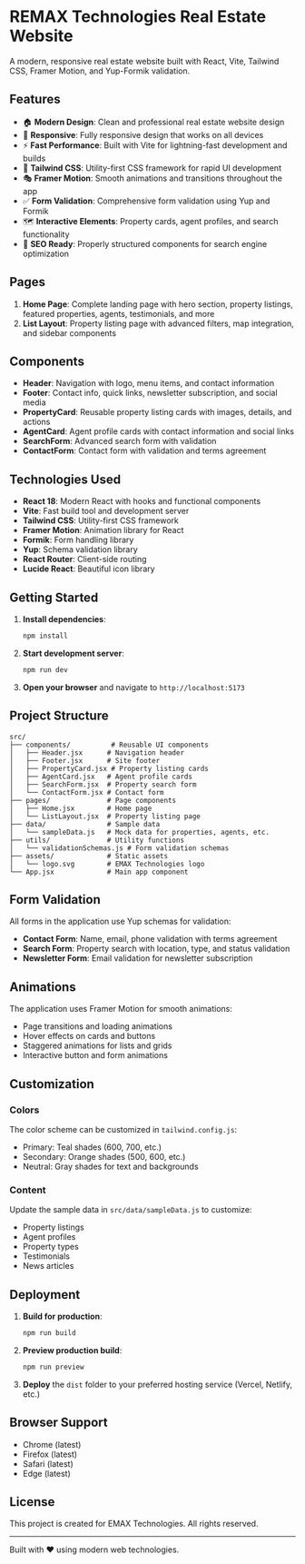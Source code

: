# REMAX Technologies Real Estate Website

A modern, responsive real estate website built with React, Vite, Tailwind CSS, Framer Motion, and Yup-Formik validation.

## Features

- 🏠 **Modern Design**: Clean and professional real estate website design
- 📱 **Responsive**: Fully responsive design that works on all devices
- ⚡ **Fast Performance**: Built with Vite for lightning-fast development and builds
- 🎨 **Tailwind CSS**: Utility-first CSS framework for rapid UI development
- 🎭 **Framer Motion**: Smooth animations and transitions throughout the app
- ✅ **Form Validation**: Comprehensive form validation using Yup and Formik
- 🗺️ **Interactive Elements**: Property cards, agent profiles, and search functionality
- 🎯 **SEO Ready**: Properly structured components for search engine optimization

## Pages

1. **Home Page**: Complete landing page with hero section, property listings, featured properties, agents, testimonials, and more
2. **List Layout**: Property listing page with advanced filters, map integration, and sidebar components

## Components

- **Header**: Navigation with logo, menu items, and contact information
- **Footer**: Contact info, quick links, newsletter subscription, and social media
- **PropertyCard**: Reusable property listing cards with images, details, and actions
- **AgentCard**: Agent profile cards with contact information and social links
- **SearchForm**: Advanced search form with validation
- **ContactForm**: Contact form with validation and terms agreement

## Technologies Used

- **React 18**: Modern React with hooks and functional components
- **Vite**: Fast build tool and development server
- **Tailwind CSS**: Utility-first CSS framework
- **Framer Motion**: Animation library for React
- **Formik**: Form handling library
- **Yup**: Schema validation library
- **React Router**: Client-side routing
- **Lucide React**: Beautiful icon library

## Getting Started

1. **Install dependencies**:
   ```bash
   npm install
   ```

2. **Start development server**:
   ```bash
   npm run dev
   ```

3. **Open your browser** and navigate to `http://localhost:5173`

## Project Structure

```
src/
├── components/          # Reusable UI components
│   ├── Header.jsx      # Navigation header
│   ├── Footer.jsx      # Site footer
│   ├── PropertyCard.jsx # Property listing cards
│   ├── AgentCard.jsx   # Agent profile cards
│   ├── SearchForm.jsx  # Property search form
│   └── ContactForm.jsx # Contact form
├── pages/              # Page components
│   ├── Home.jsx        # Home page
│   └── ListLayout.jsx  # Property listing page
├── data/               # Sample data
│   └── sampleData.js   # Mock data for properties, agents, etc.
├── utils/              # Utility functions
│   └── validationSchemas.js # Form validation schemas
├── assets/             # Static assets
│   └── logo.svg        # EMAX Technologies logo
└── App.jsx             # Main app component
```

## Form Validation

All forms in the application use Yup schemas for validation:

- **Contact Form**: Name, email, phone validation with terms agreement
- **Search Form**: Property search with location, type, and status validation
- **Newsletter Form**: Email validation for newsletter subscription

## Animations

The application uses Framer Motion for smooth animations:

- Page transitions and loading animations
- Hover effects on cards and buttons
- Staggered animations for lists and grids
- Interactive button and form animations

## Customization

### Colors
The color scheme can be customized in `tailwind.config.js`:
- Primary: Teal shades (600, 700, etc.)
- Secondary: Orange shades (500, 600, etc.)
- Neutral: Gray shades for text and backgrounds

### Content
Update the sample data in `src/data/sampleData.js` to customize:
- Property listings
- Agent profiles
- Property types
- Testimonials
- News articles

## Deployment

1. **Build for production**:
   ```bash
   npm run build
   ```

2. **Preview production build**:
   ```bash
   npm run preview
   ```

3. **Deploy** the `dist` folder to your preferred hosting service (Vercel, Netlify, etc.)

## Browser Support

- Chrome (latest)
- Firefox (latest)
- Safari (latest)
- Edge (latest)

## License

This project is created for EMAX Technologies. All rights reserved.

---

Built with ❤️ using modern web technologies.